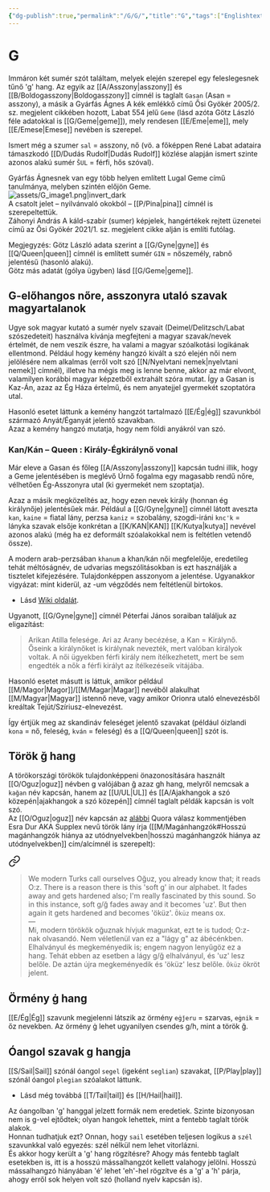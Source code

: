 ```yaml
---
{"dg-publish":true,"permalink":"/G/G/","title":"G","tags":["Englishtexttranslated","containstransclusions"],"created":"2023-10-19T11:35","updated":"2025-03-09T14:28"}
---
```



# G

Immáron két sumér szót találtam, melyek elején szerepel egy feleslegesnek tűnő 'g' hang. Az egyik az [[A/Asszony\|asszony]] és [[B/Boldogasszony\|Boldogasszony]] címnél is taglalt `Gasan` (Asan = asszony), a másik a Gyárfás Ágnes A kék emlékkő című Ősi Gyökér 2005/2. sz. megjelent cikkében hozott, Labat 554 jelű `Geme` (lásd azóta Götz László féle adatokkal is [[G/Geme\|geme]]), mely rendesen [[E/Eme\|eme]], mely [[E/Emese\|Emese]] nevében is szerepel.  

Ismert még a szumer `sal` = asszony, nő (vö. a főképpen René Labat adataira támaszkodó [[D/Dudás Rudolf\|Dudás Rudolf]] közlése alapján ismert szinte azonos alakú sumér `ŠUL` = férfi, hős szóval).  

Gyárfás Ágnesnek van egy több helyen említett Lugal Geme című tanulmánya, melyben szintén előjön Geme.  
![assets/G_image1.png|invert_dark](/img/user/G/assets/G_image1.png)  
A csatolt jelet – nyilvánvaló okokból – [[P/Pina\|pina]] címnél is szerepeltettük.  
Záhonyi András A káld-szabír (sumer) képjelek, hangértékek rejtett üzenetei című az Ősi Gyökér 2021/1. sz. megjelent cikke alján is említi futólag.  

Megjegyzés: Götz László adata szerint a [[G/Gyne\|gyne]] és [[Q/Queen\|queen]] címnél is említett sumér `GIN` = nőszemély, rabnő jelentésű (hasonló alakú).  
Götz más adatát (gólya ügyben) lásd [[G/Geme\|geme]].  

## G-előhangos nőre, asszonyra utaló szavak magyartalanok

Ugye sok magyar kutató a sumér nyelv szavait (Deimel/Delitzsch/Labat szószedeteit) használva kívánja megfejteni a magyar szavak/nevek értelmét, de nem veszik észre, ha valami a magyar szóalkotási logikának ellentmond. Például hogy kemény hangzó kivált a szó elején női nem jelölésére nem alkalmas (erről volt szó [[N/Nyelvtani nemek\|nyelvtani nemek]] címnél), illetve ha mégis meg is lenne benne, akkor az már elvont, valamilyen korábbi magyar képzetből extrahált szóra mutat. Így a Gasan is Kaz-Án, azaz az Ég Háza értelmű, és nem anyatejjel gyermekét szoptatóra utal.  

Hasonló esetet láttunk a kemény hangzót tartalmazó [[E/Ég\|ég]] szavunkból származó Anyát/Éganyát jelentő szavakban.  
Azaz a kemény hangzó mutatja, hogy nem földi anyákról van szó.  

### Kan/Kán – Queen : Király-Égkirálynő vonal

Már eleve a Gasan és főleg [[A/Asszony\|asszony]] kapcsán tudni illik, hogy a Geme jelentésében is meglévő Úrnő fogalma egy magasabb rendű nőre, vélhetően Ég-Asszonyra utal (ki gyermekét nem szoptatja).  

Azaz a másik megközelítés az, hogy ezen nevek király (honnan ég királynője) jelentésűek már. Például a [[G/Gyne\|gyne]] címnél látott aveszta `kan`, `kaine` = fiatal lány, perzsa `kaniz` = szobalány, szogdi-iráni `knc'k` = lányka szavak elsője konkrétan a [[K/KAN\|KAN]] [[K/Kutya\|kutya]] nevével azonos alakú (még ha ez deformált szóalakokkal nem is feltétlen vetendő össze).  

A modern arab-perzsában `khanum` a khan/kán női megfelelője, eredetileg tehát méltóságnév, de udvarias megszólitásokban is ezt használják a tisztelet kifejezésére. Tulajdonképpen asszonyom a jelentése. Ugyanakkor vigyázat: mint kiderül, az -um végződés nem feltétlenül birtokos.
- Lásd [Wiki oldalát](https://en.wikipedia.org/wiki/Khanum).

Ugyanott, [[G/Gyne\|gyne]] címnél Péterfai János soraiban találjuk az eligazítást:  
> Arikan Atilla felesége. Ari az Arany becézése, a Kan = Királynő. Őseink a királynőket is királynak nevezték, mert valóban királyok voltak. A női ügyekben férfi király nem ítélkezhetett, mert be sem engedték a nők a férfi királyt az ítélkezéseik vitájába.  

Hasonló esetet másutt is láttuk, amikor például [[M/Magor\|Magor]]/[[M/Magar\|Magar]] nevéből alakulhat [[M/Magyar\|Magyar]] istennő neve, vagy amikor Orionra utaló elnevezésből kreáltak Tejút/Szíriusz-elnevezést.  

Így értjük meg az skandináv feleséget jelentő szavakat (például óizlandi `kona` = nő, feleség, `kván` = feleség) és a [[Q/Queen\|queen]] szót is.  

## Török ğ hang

A törökországi törökök tulajdonképpeni önazonosítására használt [[O/Oguz\|oguz]] névben g valójában ğ azaz gh hang, melyről nemcsak a `kağan` név kapcsán, hanem az [[U/UL\|UL]] és [[A/Ajakhangok a szó közepén\|ajakhangok a szó közepén]] címnél taglalt példák kapcsán is volt szó.  
Az [[O/Oguz\|oguz]] név kapcsán az [alábbi](https://qr.ae/pvAZDU) Quora válasz kommentjében Esra Dur AKA Supplex nevű török lány írja ([[M/Magánhangzók#Hosszú magánhangzók hiánya az utódnyelvekben\|hosszú magánhangzók hiánya az utódnyelvekben]] cím/alcímnél is szerepelt):  

<div class="transclusion internal-embed is-loaded"><a class="markdown-embed-link" href="/m/maganhangzok/#5vk3rq" aria-label="Open link"><svg xmlns="http://www.w3.org/2000/svg" width="24" height="24" viewBox="0 0 24 24" fill="none" stroke="currentColor" stroke-width="2" stroke-linecap="round" stroke-linejoin="round" class="svg-icon lucide-link"><path d="M10 13a5 5 0 0 0 7.54.54l3-3a5 5 0 0 0-7.07-7.07l-1.72 1.71"></path><path d="M14 11a5 5 0 0 0-7.54-.54l-3 3a5 5 0 0 0 7.07 7.07l1.71-1.71"></path></svg></a><div class="markdown-embed">



> We modern Turks call ourselves Oğuz, you already know that; it reads O:z. There is a reason there is this 'soft g' in our alphabet. It fades away and gets hardened also; I'm really fascinated by this sound. So in this instance, soft g/ğ fades away and it becomes 'uz'. But then again it gets hardened and becomes 'öküz'. `Öküz` means ox.  
> —  
> Mi, modern törökök oğuznak hívjuk magunkat, ezt te is tudod; O:z-nak olvasandó. Nem véletlenül van ez a "lágy g" az ábécénkben. Elhalványul és megkeményedik is; engem nagyon lenyűgöz ez a hang. Tehát ebben az esetben a lágy g/ğ elhalványul, és 'uz' lesz belőle. De aztán újra megkeményedik és 'öküz' lesz belőle. `Öküz` ökröt jelent.  


</div></div>
  

## Örmény ġ hang

[[E/Ég\|Ég]] szavunk megjelenni látszik az örmény `eġǰeru` = szarvas, `eġnik` = őz nevekben. Az örmény ġ lehet ugyanilyen csendes g/h, mint a török ğ.  

## Óangol szavak g hangja

[[S/Sail\|Sail]] szónál óangol `segel` (igeként `seglian`) szavakat, [[P/Play\|play]] szónál óangol `plegian` szóalakot láttunk.  
- Lásd még továbbá [[T/Tail\|tail]] és [[H/Hail\|hail]].

Az óangolban 'g' hanggal jelzett formák nem eredetiek. Szinte bizonyosan nem is g-vel ejtődtek; olyan hangok lehettek, mint a fentebb taglalt török alakok.  
Honnan tudhatjuk ezt? Onnan, hogy `sail` esetében teljesen logikus a `szél` szavunkkal való egyezés: szél nélkül nem lehet vitorlázni.  
És akkor hogy került a 'g' hang rögzítésre? Ahogy más fentebb taglalt esetekben is, itt is a hosszú mássalhangzót kellett valahogy jelölni. Hosszú mássalhangzó hiányában 'é' lehet 'eh'-hel rögzítve és a 'g' a 'h' párja, ahogy erről sok helyen volt szó (holland nyelv kapcsán is).  